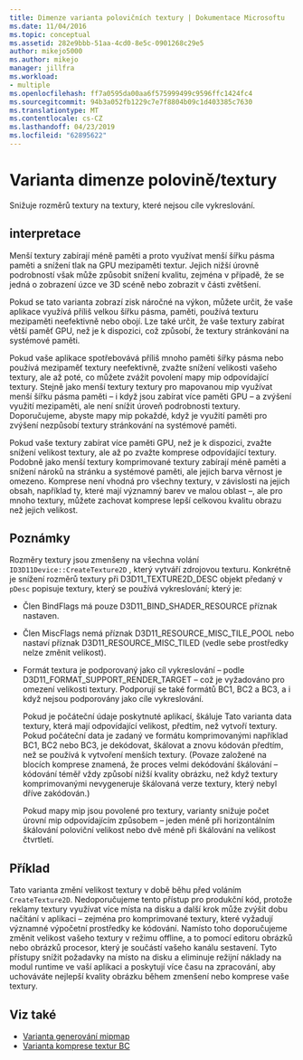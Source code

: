 ```yaml
---
title: Dimenze varianta polovičních textury | Dokumentace Microsoftu
ms.date: 11/04/2016
ms.topic: conceptual
ms.assetid: 282e9bbb-51aa-4cd0-8e5c-0901268c29e5
author: mikejo5000
ms.author: mikejo
manager: jillfra
ms.workload:
- multiple
ms.openlocfilehash: ff7a0595da00aa6f575999499c9596ffc1424fc4
ms.sourcegitcommit: 94b3a052fb1229c7e7f8804b09c1d403385c7630
ms.translationtype: MT
ms.contentlocale: cs-CZ
ms.lasthandoff: 04/23/2019
ms.locfileid: "62895622"
---
```

# <a name="halfquarter-texture-dimensions-variant"></a>Varianta dimenze polovině/textury
Snižuje rozměrů textury na textury, které nejsou cíle vykreslování.

## <a name="interpretation"></a>interpretace
 Menší textury zabírají méně paměti a proto využívat menší šířku pásma paměti a snížení tlak na GPU mezipaměti textur. Jejich nižší úrovně podrobností však může způsobit snížení kvalitu, zejména v případě, že se jedná o zobrazení úzce ve 3D scéně nebo zobrazit v části zvětšení.

 Pokud se tato varianta zobrazí zisk náročné na výkon, můžete určit, že vaše aplikace využívá příliš velkou šířku pásma, paměti, používá texturu mezipaměti neefektivně nebo obojí. Lze také určit, že vaše textury zabírat větší paměť GPU, než je k dispozici, což způsobí, že textury stránkování na systémové paměti.

 Pokud vaše aplikace spotřebovává příliš mnoho paměti šířky pásma nebo používá mezipaměť textury neefektivně, zvažte snížení velikosti vašeho textury, ale až poté, co můžete zvážit povolení mapy mip odpovídající textury. Stejně jako menší textury textury pro mapovanou mip využívat menší šířku pásma paměti – i když jsou zabírat více paměti GPU – a zvýšení využití mezipaměti, ale není snížit úroveň podrobnosti textury. Doporučujeme, abyste mapy mip pokaždé, když je využití paměti pro zvýšení nezpůsobí textury stránkování na systémové paměti.

 Pokud vaše textury zabírat více paměti GPU, než je k dispozici, zvažte snížení velikost textury, ale až po zvažte komprese odpovídající textury. Podobně jako menší textury komprimované textury zabírají méně paměti a snížení nároků na stránku a systémové paměti, ale jejich barva věrnost je omezeno. Komprese není vhodná pro všechny textury, v závislosti na jejich obsah, například ty, které mají významný barev ve malou oblast –, ale pro mnoho textury, můžete zachovat komprese lepší celkovou kvalitu obrazu než jejich velikost.

## <a name="remarks"></a>Poznámky
 Rozměry textury jsou zmenšeny na všechna volání `ID3D11Device::CreateTexture2D` , který vytváří zdrojovou texturu. Konkrétně je snížení rozměrů textury při D3D11_TEXTURE2D_DESC objekt předaný v `pDesc` popisuje textury, který se používá vykreslování; který je:

- Člen BindFlags má pouze D3D11_BIND_SHADER_RESOURCE příznak nastaven.

- Člen MiscFlags nemá příznak D3D11_RESOURCE_MISC_TILE_POOL nebo nastaví příznak D3D11_RESOURCE_MISC_TILED (vedle sebe prostředky nelze změnit velikost).

- Formát textura je podporovaný jako cíl vykreslování – podle D3D11_FORMAT_SUPPORT_RENDER_TARGET – což je vyžadováno pro omezení velikosti textury. Podporují se také formátů BC1, BC2 a BC3, a i když nejsou podporovány jako cíle vykreslování.

  Pokud je počáteční údaje poskytnuté aplikací, škáluje Tato varianta data textury, která mají odpovídající velikost, předtím, než vytvoří textury. Pokud počáteční data je zadaný ve formátu komprimovanými například BC1, BC2 nebo BC3, je dekódovat, škálovat a znovu kódován předtím, než se používá k vytvoření menších textury. (Povaze založené na blocích komprese znamená, že proces velmi dekódování škálování – kódování téměř vždy způsobí nižší kvality obrázku, než když textury komprimovanými nevygeneruje škálovaná verze textury, který nebyl dříve zakódován.)

  Pokud mapy mip jsou povolené pro textury, varianty snižuje počet úrovní mip odpovídajícím způsobem – jeden méně při horizontálním škálování poloviční velikost nebo dvě méně při škálování na velikost čtvrtletí.

## <a name="example"></a>Příklad
 Tato varianta změní velikost textury v době běhu před voláním `CreateTexture2D`. Nedoporučujeme tento přístup pro produkční kód, protože reklamy textury využívat více místa na disku a další krok může zvýšit dobu načítání v aplikaci – zejména pro komprimované textury, které vyžadují významné výpočetní prostředky ke kódování. Namísto toho doporučujeme změnit velikost vašeho textury v režimu offline, a to pomocí editoru obrázků nebo obrázků procesor, který je součástí vašeho kanálu sestavení. Tyto přístupy snížit požadavky na místo na disku a eliminuje režijní náklady na modul runtime ve vaší aplikaci a poskytují více času na zpracování, aby uchováváte nejlepší kvality obrázku během zmenšení nebo komprese vaše textury.

## <a name="see-also"></a>Viz také
- [Varianta generování mipmap](mip-map-generation-variant.md)
- [Varianta komprese textur BC](bc-texture-compression-variant.md)